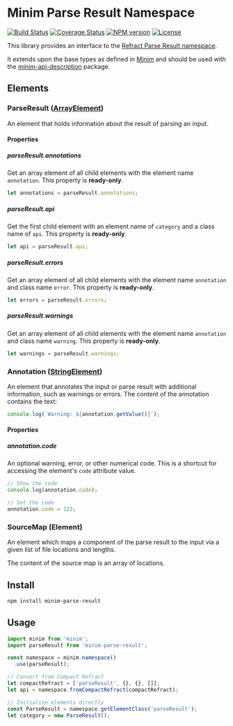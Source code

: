 # Minim Parse Result Namespace

[![Build Status](https://img.shields.io/travis/refractproject/minim-parse-result.svg)](https://travis-ci.org/refractproject/minim-parse-result) [![Coverage Status](https://img.shields.io/coveralls/refractproject/minim-parse-result.svg)](https://coveralls.io/r/refractproject/minim-parse-result) [![NPM version](https://img.shields.io/npm/v/minim-parse-result.svg)](https://www.npmjs.org/package/minim-parse-result) [![License](https://img.shields.io/npm/l/minim-parse-result.svg)](https://www.npmjs.org/package/minim-parse-result)

This library provides an interface to the [Refract Parse Result namespace](https://github.com/refractproject/refract-spec/blob/master/namespaces/parse-result.md).

It extends upon the base types as defined in [Minim](https://github.com/refractproject/minim) and should be used with the [minim-api-description](https://github.com/refractproject/minim-api-description) package.

## Elements

### ParseResult ([ArrayElement](https://github.com/refractproject/minim#arrayelement))
An element that holds information about the result of parsing an input.

#### Properties

##### parseResult.annotations
Get an array element of all child elements with the element name `annotation`. This property is **ready-only**.

```js
let annotations = parseResult.annotations;
```

##### parseResult.api
Get the first child element with an element name of `category` and a class name of `api`. This property is **ready-only**.

```js
let api = parseResult.api;
```

##### parseResult.errors
Get an array element of all child elements with the element name `annotation` and class name `error`. This property is **ready-only**.

```js
let errors = parseResult.errors;
```

##### parseResult.warnings
Get an array element of all child elements with the element name `annotation` and class name `warning`. This property is **ready-only**.

```js
let warnings = parseResult.warnings;
```

### Annotation ([StringElement](https://github.com/refractproject/minim#stringelement))
An element that annotates the input or parse result with additional information, such as warnings or errors. The content of the annotation contains the text:

```js
console.log(`Warning: ${annotation.getValue()}`);
```

#### Properties

##### annotation.code
An optional warning, error, or other numerical code. This is a shortcut for accessing the element's `code` attribute value.

```js
// Show the code
console.log(annotation.code);

// Set the code
annotation.code = 123;
```

### SourceMap (Element)
An element which maps a component of the parse result to the input via a given list of file locations and lengths.

The content of the source map is an array of locations.

## Install

```sh
npm install minim-parse-result
```

## Usage

```js
import minim from 'minim';
import parseResult from 'minim-parse-result';

const namespace = minim.namespace()
  .use(parseResult);

// Convert from Compact Refract
let compactRefract = ['parseResult', {}, {}, []];
let api = namespace.fromCompactRefract(compactRefract);

// Initialize elements directly
const ParseResult = namespace.getElementClass('parseResult');
let category = new ParseResult();
```
